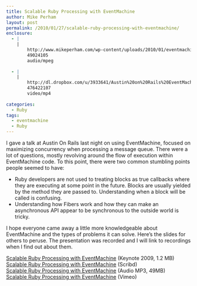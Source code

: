 ```yaml
---
title: Scalable Ruby Processing with EventMachine
author: Mike Perham
layout: post
permalink: /2010/01/27/scalable-ruby-processing-with-eventmachine/
enclosure:
  - |
    |
        http://www.mikeperham.com/wp-content/uploads/2010/01/eventmachine.mp3
        49024105
        audio/mpeg
        
  - |
    |
        http://dl.dropbox.com/u/3933641/Austin%20on%20Rails%20EventMachine%20Jan%202010%20%28small%29.m4v
        476422107
        video/mp4
        
categories:
  - Ruby
tags:
  - eventmachine
  - Ruby
---
```

I gave a talk at Austin On Rails last night on using EventMachine, focused on maximizing concurrency when processing a message queue. There were a lot of questions, mostly revolving around the flow of execution within EventMachine code. To this point, there were two common stumbling points people seemed to have:

*   Ruby developers are not used to treating blocks as true callbacks where they are executing at some point in the future. Blocks are usually yielded by the method they are passed to. Understanding when a block will be called is confusing.
*   Understanding how Fibers work and how they can make an asynchronous API appear to be synchronous to the outside world is tricky.

I hope everyone came away a little more knowledgeable about EventMachine and the types of problems it can solve. Here&#8217;s the slides for others to peruse. The presentation was recorded and I will link to recordings when I find out about them.

[Scalable Ruby Processing with EventMachine][1] (Keynote 2009, 1.2 MB)  
[Scalable Ruby Processing with EventMachine][2] (Scribd)  
[Scalable Ruby Processing with EventMachine][3] (Audio MP3, 49MB)  
[Scalable Ruby Processing with EventMachine][4] (Vimeo)

 [1]: http://www.mikeperham.com/wp-content/uploads/2010/01/EventMachine.key
 [2]: http://www.scribd.com/doc/25939580/Event-Machine
 [3]: http://www.mikeperham.com/wp-content/uploads/2010/01/eventmachine.mp3
 [4]: http://vimeo.com/10849958